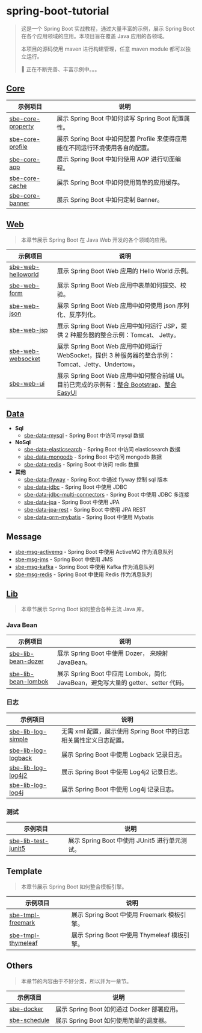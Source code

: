 # spring-boot-tutorial

> 这是一个 Spring Boot 实战教程，通过大量丰富的示例，展示 Spring Boot 在各个应用领域的应用。本项目旨在覆盖 Java 应用的各领域。
>
> 本项目的源码使用 maven 进行构建管理，任意 maven module 都可以独立运行。
>
> :construction: 正在不断完善、丰富示例中。。。

## [Core](codes/core)

| 示例项目                                          | 说明                                                                           |
| ------------------------------------------------- | ------------------------------------------------------------------------------ |
| [sbe-core-property](codes/core/sbe-core-property) | 展示 Spring Boot 中如何读写 Spring Boot 配置属性。                             |
| [sbe-core-profile](codes/core/sbe-core-profile)   | 展示 Spring Boot 中如何配置 Profile 来使得应用能在不同运行环境使用各自的配置。 |
| [sbe-core-aop](codes/core/sbe-core-aop)           | 展示 Spring Boot 中如何使用 AOP 进行切面编程。                                 |
| [sbe-core-cache](codes/core/sbe-core-cache)       | 展示 Spring Boot 中如何使用简单的应用缓存。                                    |
| [sbe-core-banner](codes/core/sbe-core-banner)     | 展示 Spring Boot 中如何定制 Banner。                                           |

## [Web](codes/web)

> 本章节展示 Spring Boot 在 Java Web 开发的各个领域的应用。

| 示例项目                                           | 说明                                                                                                                                                                               |
| -------------------------------------------------- | ---------------------------------------------------------------------------------------------------------------------------------------------------------------------------------- |
| [sbe-web-helloworld](codes/web/sbe-web-helloworld) | 展示 Spring Boot Web 应用的 Hello World 示例。                                                                                                                                     |
| [sbe-web-form](codes/web/sbe-web-form)             | 展示 Spring Boot Web 应用中表单如何提交、校验。                                                                                                                                    |
| [sbe-web-json](codes/web/sbe-web-json)             | 展示 Spring Boot Web 应用中如何使用 json 序列化、反序列化。                                                                                                                        |
| [sbe-web-jsp](codes/web/sbe-web-jsp)               | 展示 Spring Boot Web 应用中如何运行 JSP，提供 2 种服务器的整合示例：Tomcat、 Jetty。                                                                                               |
| [sbe-web-websocket](codes/web/sbe-web-websocket)   | 展示 Spring Boot Web 应用中如何运行 WebSocket，提供 3 种服务器的整合示例：Tomcat、Jetty、Undertow。                                                                                |
| [sbe-web-ui](codes/web/sbe-web-ui)                 | 展示 Spring Boot Web 应用中如何整合前端 UI。目前已完成的示例有：[整合 Bootstrap](codes/web/sbe-web-ui/sbe-web-ui-bootstrap)、[整合 EasyUI](codes/web/sbe-web-ui/sbe-web-ui-easyui) |

## [Data](codes/data)

- **Sql**
  - [sbe-data-mysql](codes/data/sbe-data-mysql) - Spring Boot 中访问 mysql 数据
- **NoSql**
  - [sbe-data-elasticsearch](codes/data/sbe-data-elasticsearch) - Spring Boot 中访问 elasticsearch 数据
  - [sbe-data-mongodb](codes/data/sbe-data-mongodb) - Spring Boot 中访问 mongodb 数据
  - [sbe-data-redis](codes/data/sbe-data-redis) - Spring Boot 中访问 redis 数据
- **其他**
  - [sbe-data-flyway](codes/data/sbe-data-flyway) - Spring Boot 中通过 flyway 控制 sql 版本
  - [sbe-data-jdbc](codes/data/sbe-data-jdbc) - Spring Boot 中使用 JDBC
  - [sbe-data-jdbc-multi-connectors](codes/data/sbe-data-jdbc-multi-connectors) - Spring Boot 中使用 JDBC 多连接
  - [sbe-data-jpa](codes/data/sbe-data-jpa) - Spring Boot 中使用 JPA
  - [sbe-data-jpa-rest](codes/data/sbe-data-jpa-rest) - Spring Boot 中使用 JPA REST
  - [sbe-data-orm-mybatis](codes/data/sbe-data-orm-mybatis) - Spring Boot 中使用 Mybatis

## Message

- [sbe-msg-activemq](codes/message/sbe-msg-activemq) - Spring Boot 中使用 ActiveMQ 作为消息队列
- [sbe-msg-jms](codes/message/sbe-msg-jms) - Spring Boot 中使用 JMS
- [sbe-msg-kafka](codes/message/sbe-msg-kafka) - Spring Boot 中使用 Kafka 作为消息队列
- [sbe-msg-redis](codes/message/sbe-msg-redis) - Spring Boot 中使用 Redis 作为消息队列

## [Lib](codes/lib)

> 本章节展示 Spring Boot 如何整合各种主流 Java 库。

### Java Bean

| 示例项目                                              | 说明                                                                              |
| ----------------------------------------------------- | --------------------------------------------------------------------------------- |
| [sbe-lib-bean-dozer](codes/core/sbe-lib-bean-dozer)   | 展示 Spring Boot 中使用 Dozer， 来映射 JavaBean。                                 |
| [sbe-lib-bean-lombok](codes/core/sbe-lib-bean-lombok) | 展示 Spring Boot 中应用 Lombok，简化 JavaBean，避免写大量的 getter、setter 代码。 |

### 日志

| 示例项目                                             | 说明                                                               |
| ---------------------------------------------------- | ------------------------------------------------------------------ |
| [sbe-lib-log-simple](codes/log/sbe-lib-log-simple)   | 无需 xml 配置，展示使用 Spring Boot 中的日志相关属性定义日志配置。 |
| [sbe-lib-log-logback](codes/log/sbe-lib-log-logback) | 展示 Spring Boot 中使用 Logback 记录日志。                         |
| [sbe-lib-log-log4j2](codes/log/sbe-lib-log-log4j2)   | 展示 Spring Boot 中使用 Log4j2 记录日志。                          |
| [sbe-lib-log-log4j](codes/log/sbe-lib-log-log4j)     | 展示 Spring Boot 中使用 Log4j 记录日志。                           |

### 测试

| 示例项目                                              | 说明                                          |
| ----------------------------------------------------- | --------------------------------------------- |
| [sbe-lib-test-junit5](codes/test/sbe-lib-test-junit5) | 展示 Spring Boot 中使用 JUnit5 进行单元测试。 |

## Template

> 本章节展示 Spring Boot 如何整合模板引擎。

| 示例项目                                            | 说明                                         |
| --------------------------------------------------- | -------------------------------------------- |
| [sbe-tmpl-freemark](codes/tmpl/sbe-tmpl-freemark)   | 展示 Spring Boot 中使用 Freemark 模板引擎。  |
| [sbe-tmpl-thymeleaf](codes/tmpl/sbe-tmpl-thymeleaf) | 展示 Spring Boot 中使用 Thymeleaf 模板引擎。 |

## Others

> 本章节的内容由于不好分类，所以并为一章节。

| 示例项目                                  | 说明                                        |
| ----------------------------------------- | ------------------------------------------- |
| [sbe-docker](codes/others/sbe-docker)     | 展示 Spring Boot 如何通过 Docker 部署应用。 |
| [sbe-schedule](codes/others/sbe-schedule) | 展示 Spring Boot 如何使用简单的调度器。     |
